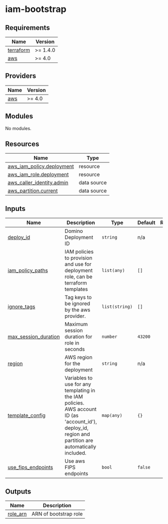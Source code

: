 # iam-bootstrap

<!-- BEGINNING OF PRE-COMMIT-TERRAFORM DOCS HOOK -->
## Requirements

| Name | Version |
|------|---------|
| <a name="requirement_terraform"></a> [terraform](#requirement\_terraform) | >= 1.4.0 |
| <a name="requirement_aws"></a> [aws](#requirement\_aws) | >= 4.0 |

## Providers

| Name | Version |
|------|---------|
| <a name="provider_aws"></a> [aws](#provider\_aws) | >= 4.0 |

## Modules

No modules.

## Resources

| Name | Type |
|------|------|
| [aws_iam_policy.deployment](https://registry.terraform.io/providers/hashicorp/aws/latest/docs/resources/iam_policy) | resource |
| [aws_iam_role.deployment](https://registry.terraform.io/providers/hashicorp/aws/latest/docs/resources/iam_role) | resource |
| [aws_caller_identity.admin](https://registry.terraform.io/providers/hashicorp/aws/latest/docs/data-sources/caller_identity) | data source |
| [aws_partition.current](https://registry.terraform.io/providers/hashicorp/aws/latest/docs/data-sources/partition) | data source |

## Inputs

| Name | Description | Type | Default | Required |
|------|-------------|------|---------|:--------:|
| <a name="input_deploy_id"></a> [deploy\_id](#input\_deploy\_id) | Domino Deployment ID | `string` | n/a | yes |
| <a name="input_iam_policy_paths"></a> [iam\_policy\_paths](#input\_iam\_policy\_paths) | IAM policies to provision and use for deployment role, can be terraform templates | `list(any)` | `[]` | no |
| <a name="input_ignore_tags"></a> [ignore\_tags](#input\_ignore\_tags) | Tag keys to be ignored by the aws provider. | `list(string)` | `[]` | no |
| <a name="input_max_session_duration"></a> [max\_session\_duration](#input\_max\_session\_duration) | Maximum session duration for role in seconds | `number` | `43200` | no |
| <a name="input_region"></a> [region](#input\_region) | AWS region for the deployment | `string` | n/a | yes |
| <a name="input_template_config"></a> [template\_config](#input\_template\_config) | Variables to use for any templating in the IAM policies. AWS account ID (as 'account\_id'), deploy\_id, region and partition are automatically included. | `map(any)` | `{}` | no |
| <a name="input_use_fips_endpoints"></a> [use\_fips\_endpoints](#input\_use\_fips\_endpoints) | Use aws FIPS endpoints | `bool` | `false` | no |

## Outputs

| Name | Description |
|------|-------------|
| <a name="output_role_arn"></a> [role\_arn](#output\_role\_arn) | ARN of bootstrap role |
<!-- END OF PRE-COMMIT-TERRAFORM DOCS HOOK -->
